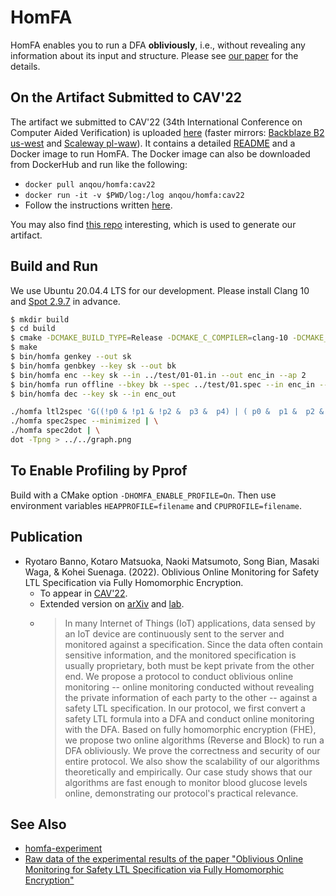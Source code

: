 # HomFA

HomFA enables you to run a DFA __obliviously__, i.e., without revealing any information about its input and structure. Please see [our paper](#Publication) for the details.

## On the Artifact Submitted to CAV'22

The artifact we submitted to CAV'22 (34th International Conference on Computer Aided Verification) is uploaded [here](https://doi.org/10.5281/zenodo.6558657) (faster mirrors: [Backblaze B2 us-west](https://anqou-share.s3.us-west-000.backblazeb2.com/homfa_cav22_1.zip) and [Scaleway pl-waw](https://anqou-share.s3.pl-waw.scw.cloud/homfa_cav22_1.zip)). It contains a detailed [README](https://github.com/virtualsecureplatform/homfa-cav22/blob/master/artifact-evaluation/zip/README.md) and a Docker image to run HomFA. The Docker image can also be downloaded from DockerHub and run like the following:

- `docker pull anqou/homfa:cav22`
- `docker run -it -v $PWD/log:/log anqou/homfa:cav22`
- Follow the instructions written [here](https://github.com/virtualsecureplatform/homfa-cav22/blob/master/artifact-evaluation/zip/README.md#how-to-replicate-the-results-in-the-paper).

You may also find [this repo](https://github.com/virtualsecureplatform/homfa-cav22) interesting, which is used to generate our artifact.

## Build and Run

We use Ubuntu 20.04.4 LTS for our development.
Please install Clang 10 and [Spot 2.9.7](http://www.lrde.epita.fr/dload/spot/spot-2.9.7.tar.gz) in advance.

```sh
$ mkdir build
$ cd build
$ cmake -DCMAKE_BUILD_TYPE=Release -DCMAKE_C_COMPILER=clang-10 -DCMAKE_CXX_COMPILER=clang++-10 ..
$ make
$ bin/homfa genkey --out sk
$ bin/homfa genbkey --key sk --out bk
$ bin/homfa enc --key sk --in ../test/01-01.in --out enc_in --ap 2
$ bin/homfa run offline --bkey bk --spec ../test/01.spec --in enc_in --out enc_out --bootstrapping-freq 100000
$ bin/homfa dec --key sk --in enc_out
```

```sh
./homfa ltl2spec 'G((!p0 & !p1 & !p2 &  p3 &  p4) | ( p0 &  p1 &  p2 & !p3 &  p4) | (!p0 &  p1 &  p2 & !p3 &  p4) | ( p0 & !p1 &  p2 & !p3 &  p4) | (!p0 & !p1 &  p2 & !p3 &  p4) | ( p0 &  p1 & !p2 & !p3 &  p4) | (!p0 &  p1 & !p2 & !p3 &  p4) | ( p0 & !p1 & !p2 & !p3 &  p4) | (!p0 & !p1 & !p2 & !p3 &  p4) | ( p0 &  p1 &  p2 &  p3 & !p4) | (!p0 &  p1 &  p2 &  p3 & !p4) | ( p0 & !p1 &  p2 &  p3 & !p4))' 5 | \
./homfa spec2spec --minimized | \
./homfa spec2dot | \
dot -Tpng > ../../graph.png
```

## To Enable Profiling by Pprof

Build with a CMake option `-DHOMFA_ENABLE_PROFILE=On`.
Then use environment variables `HEAPPROFILE=filename` and `CPUPROFILE=filename`.

## Publication

- Ryotaro Banno, Kotaro Matsuoka, Naoki Matsumoto, Song Bian, Masaki Waga, & Kohei Suenaga. (2022). Oblivious Online Monitoring for Safety LTL Specification via Fully Homomorphic Encryption.
  - To appear in [CAV'22](http://i-cav.org/2022/).
  - Extended version on [arXiv](https://arxiv.org/abs/2206.03582) and [lab](https://www.fos.kuis.kyoto-u.ac.jp/~banno/cav22.pdf).
  - > In many Internet of Things (IoT) applications, data sensed by an IoT device are continuously sent to the server and monitored against a specification. Since the data often contain sensitive information, and the monitored specification is usually proprietary, both must be kept private from the other end. We propose a protocol to conduct oblivious online monitoring -- online monitoring conducted without revealing the private information of each party to the other -- against a safety LTL specification. In our protocol, we first convert a safety LTL formula into a DFA and conduct online monitoring with the DFA. Based on fully homomorphic encryption (FHE), we propose two online algorithms (Reverse and Block) to run a DFA obliviously. We prove the correctness and security of our entire protocol. We also show the scalability of our algorithms theoretically and empirically. Our case study shows that our algorithms are fast enough to monitor blood glucose levels online, demonstrating our protocol's practical relevance.

## See Also

- [homfa-experiment](https://github.com/virtualsecureplatform/homfa-experiment)
- [Raw data of the experimental results of the paper "Oblivious Online Monitoring for Safety LTL Specification via Fully Homomorphic Encryption"](https://doi.org/10.5281/zenodo.6957678)
